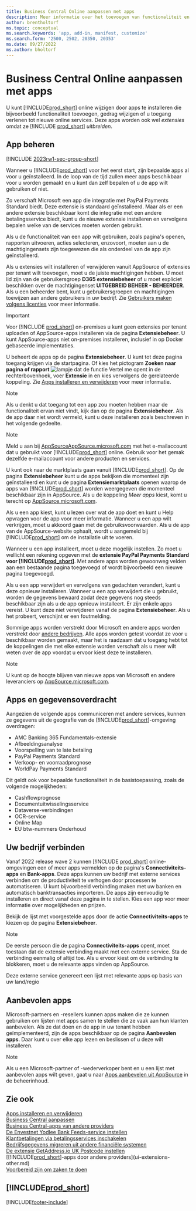 ```yaml
---
title: Business Central Online aanpassen met apps
description: Meer informatie over het toevoegen van functionaliteit en het aanpassen van Business Central door apps te installeren.
author: brentholtorf
ms.topic: conceptual
ms.search.keywords: 'app, add-in, manifest, customize'
ms.search.form: '2500, 2502, 20350, 20353'
ms.date: 09/27/2022
ms.author: bholtorf
---
```

# Business Central Online aanpassen met apps

U kunt [!INCLUDE[prod_short](includes/prod_short.md)] online wijzigen door apps te installeren die bijvoorbeeld functionaliteit toevoegen, gedrag wijzigen of u toegang verlenen tot nieuwe online services. Deze apps worden ook wel *extensies* omdat ze [!INCLUDE [prod_short](includes/prod_short.md)] *uitbreiden*.

## App beheren

[!INCLUDE [2023rw1-sec-group-short](includes/2023rw1-sec-group-short.md)]

Wanneer u [!INCLUDE[prod_short](includes/prod_short.md)] voor het eerst start, zijn bepaalde apps al voor u geïnstalleerd. In de loop van de tijd zullen meer apps beschikbaar voor u worden gemaakt en u kunt dan zelf bepalen of u de app wilt gebruiken of niet.

Zo verschaft Microsoft een app die integratie met PayPal Payments Standard biedt. Deze extensie is standaard geïnstalleerd. Maar als er een andere extensie beschikbaar komt die integratie met een andere betalingsservice biedt, kunt u de nieuwe extensie installeren en vervolgens bepalen welke van de services moeten worden gebruikt.  

Als u de functionaliteit van een app wilt gebruiken, zoals pagina's openen, rapporten uitvoeren, acties selecteren, enzovoort, moeten aan u de machtigingensets zijn toegewezen die als onderdeel van de app zijn geïnstalleerd.

Als u extensies wilt installeren of verwijderen vanuit AppSource of extensies per tenant wilt toevoegen, moet u de juiste machtigingen hebben. U moet lid zijn van de gebruikersgroep **D365 extensiebeheer** of u moet expliciet beschikken over de machtigingenset **UITGEBREID BEHEER - BEHEERDER**. Als u een beheerder bent, kunt u gebruikersgroepen en machtigingen toewijzen aan andere gebruikers in uw bedrijf. Zie [Gebruikers maken volgens licenties](ui-how-users-permissions.md) voor meer informatie.  

> [!IMPORTANT]  
> Voor [!INCLUDE [prod_short](includes/prod_short.md)] on-premises u kunt geen extensies per tenant uploaden of AppSource-apps installeren via de pagina **Extensiebeheer**. U kunt AppSource-apps niet on-premises installeren, inclusief in op Docker gebaseerde implementaties.

U beheert de apps op de pagina **Extensiebeheer**. U kunt tot deze pagina toegang krijgen via de startpagina. Of kies het pictogram **Zoeken naar pagina of rapport** ![lampje dat de functie Vertel me opent](media/ui-search/search_small.png "Vertel me wat u wilt doen") in de rechterbovenhoek, voer **Extensie** in en kies vervolgens de gerelateerde koppeling. Zie [Apps installeren en verwijderen](ui-extensions-install-uninstall.md) voor meer informatie.

> [!NOTE]  
> Als u denkt u dat toegang tot een app zou moeten hebben maar de functionaliteit ervan niet vindt, kijk dan op de pagina **Extensiebeheer**. Als de app daar niet wordt vermeld, kunt u deze installeren zoals beschreven in het volgende gedeelte.  

> [!NOTE]  
> Meld u aan bij [AppSourceAppSource.microsoft.com](https://appsource.microsoft.com/) met het e-mailaccount dat u gebruikt voor [!INCLUDE[prod_short](includes/prod_short.md)] online. Gebruik voor het gemak dezelfde e-mailaccount voor andere producten en services.  

U kunt ook naar de marktplaats gaan vanuit [!INCLUDE[prod_short](includes/prod_short.md)]. Op de pagina **Extensiebeheer** kunt u de apps bekijken die momenteel zijn geïnstalleerd en kunt u de pagina **Extensiemarktplaats** openen waarop de apps van [!INCLUDE[prod_short](includes/prod_short.md)] worden weergegeven die momenteel beschikbaar zijn in AppSource. Als u de koppeling *Meer apps* kiest, komt u terecht op [AppSource.microsoft.com](https://appsource.microsoft.com/marketplace/apps?product=dynamics-365%3Bdynamics-365-business-central&page=1).  

Als u een app kiest, kunt u lezen over wat de app doet en kunt u Help opvragen voor de app voor meer informatie. Wanneer u een app wilt verkrijgen, moet u akkoord gaan met de gebruiksvoorwaarden. Als u de app van de AppSource-website ophaalt, wordt u aangemeld bij [!INCLUDE[prod_short](includes/prod_short.md)] om de installatie uit te voeren.  

Wanneer u een app installeert, moet u deze mogelijk instellen. Zo moet u wellicht een rekening opgeven met de **extensie PayPal Payments Standard voor [!INCLUDE[prod_short](includes/prod_short.md)]**.
Met andere apps worden gewoonweg velden aan een bestaande pagina toegevoegd of wordt bijvoorbeeld een nieuwe pagina toegevoegd.   

Als u een app verwijdert en vervolgens van gedachten verandert, kunt u deze opnieuw installeren. Wanneer u een app verwijdert die u gebruikt, worden de gegevens bewaard zodat deze gegevens nog steeds beschikbaar zijn als u de app opnieuw installeert. Er zijn enkele apps vereist. U kunt deze niet verwijderen vanaf de pagina **Extensiebeheer**. Als u het probeert, verschijnt er een foutmelding.  

Sommige apps worden verstrekt door Microsoft en andere apps worden verstrekt door [andere bedrijven](ui-extensions-other.md). Alle apps worden getest voordat ze voor u beschikbaar worden gemaakt, maar het is raadzaam dat u toegang hebt tot de koppelingen die met elke extensie worden verschaft als u meer wilt weten over de app voordat u ervoor kiest deze te installeren.  

> [!NOTE]  
> U kunt op de hoogte blijven van nieuwe apps van Microsoft en andere leveranciers op [AppSource.microsoft.com](https://appsource.microsoft.com/marketplace/apps?product=dynamics-365%3Bdynamics-365-business-central&page=1).

## Apps en gegevensoverdracht

Aangezien de volgende apps communiceren met andere services, kunnen ze gegevens uit de geografie van de [!INCLUDE[prod_short](includes/prod_short.md)]-omgeving overdragen:

* AMC Banking 365 Fundamentals-extensie
* Afbeeldingsanalyse
* Voorspelling van te late betaling
* PayPal Payments Standard
* Verkoop- en voorraadprognose
* WorldPay Payments Standard

Dit geldt ook voor bepaalde functionaliteit in de basistoepassing, zoals de volgende mogelijkheden:

* Cashflowprognose
* Documentuitwisselingsservice
* Dataverse-verbindingen
* OCR-service
* Online Map
* EU btw-nummers Onderhoud

## Uw bedrijf verbinden

Vanaf 2022 release wave 2 kunnen [!INCLUDE [prod_short](includes/prod_short.md)] online-omgevingen een of meer apps vermelden op de pagina's **Connectiviteits-apps** en **Bank-apps**. Deze apps kunnen uw bedrijf met externe services verbinden om de productiviteit te verhogen door processen te automatiseren. U kunt bijvoorbeeld verbinding maken met uw banken en automatisch banktransacties importeren. De apps zijn eenvoudig te installeren en direct vanaf deze pagina in te stellen. Kies een app voor meer informatie over mogelijkheden en prijzen.  

Bekijk de lijst met voorgestelde apps door de actie **Connectiviteits-apps** te kiezen op de pagina **Extensiebeheer**.  

> [!NOTE]
> De eerste persoon die de pagina **Connectiviteits-apps** opent, moet toestaan dat de extensie verbinding maakt met een externe service. Sta de verbinding eenmalig of altijd toe. Als u ervoor kiest om de verbinding te blokkeren, moet u de relevante apps vinden op AppSource.

Deze externe service genereert een lijst met relevante apps op basis van uw land/regio

## Aanbevolen apps

Microsoft-partners en -resellers kunnen apps maken die ze kunnen gebruiken om lijsten met apps samen te stellen die ze vaak aan hun klanten aanbevelen. Als ze dat doen en de app in uw tenant hebben geïmplementeerd, zijn de apps beschikbaar op de pagina **Aanbevolen apps**. Daar kunt u over elke app lezen en beslissen of u deze wilt installeren.

> [!NOTE]
> Als u een Microsoft-partner of -wederverkoper bent en u een lijst met aanbevolen apps wilt geven, gaat u naar [Apps aanbevelen uit AppSource](/dynamics365/business-central/dev-itpro/administration/recommend-apps) in de beheerinhoud.

## Zie ook

[Apps installeren en verwijderen](ui-extensions-install-uninstall.md)  
[Business Central aanpassen](ui-customizing-overview.md)  
[Business Central-apps van andere providers](ui-extensions-other.md)  
[De Envestnet Yodlee Bank Feeds-service instellen](bank-how-setup-bank-statement-service.md)  
[Klantbetalingen via betalingsservices inschakelen](sales-how-enable-payment-service-extensions.md)  
[Bedrijfsgegevens migreren uit andere financiële systemen](across-import-data-configuration-packages.md)  
[De extensie GetAddress.io UK Postcode instellen](LocalFunctionality/UnitedKingdom/uk-setup-postal-code-service.md)  
[[!INCLUDE[prod_short](includes/prod_short.md)]-apps door andere providers](ui-extensions-other.md)  
[Voorbereid zijn om zaken te doen](ui-get-ready-business.md)  

## [!INCLUDE[prod_short](includes/free_trial_md.md)]  


[!INCLUDE[footer-include](includes/footer-banner.md)]

